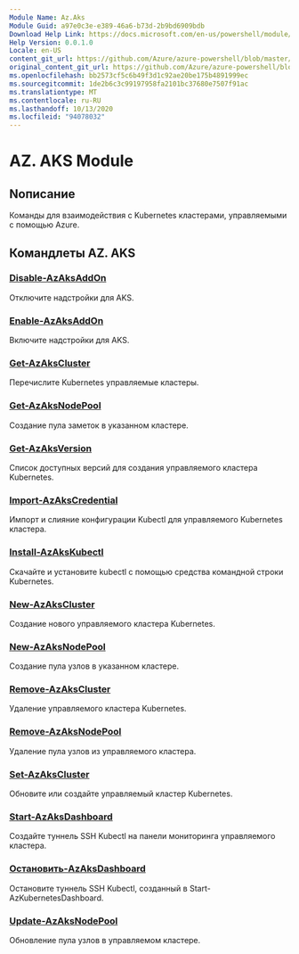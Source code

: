 ```yaml
---
Module Name: Az.Aks
Module Guid: a97e0c3e-e389-46a6-b73d-2b9bd6909bdb
Download Help Link: https://docs.microsoft.com/en-us/powershell/module/az.aks
Help Version: 0.0.1.0
Locale: en-US
content_git_url: https://github.com/Azure/azure-powershell/blob/master/src/Aks/Aks/help/Az.Aks.md
original_content_git_url: https://github.com/Azure/azure-powershell/blob/master/src/Aks/Aks/help/Az.Aks.md
ms.openlocfilehash: bb2573cf5c6b49f3d1c92ae20be175b4891999ec
ms.sourcegitcommit: 1de2b6c3c99197958fa2101bc37680e7507f91ac
ms.translationtype: MT
ms.contentlocale: ru-RU
ms.lasthandoff: 10/13/2020
ms.locfileid: "94078032"
---
```

# AZ. AKS Module
## Nописание
Команды для взаимодействия с Kubernetes кластерами, управляемыми с помощью Azure.

## Командлеты AZ. AKS
### [Disable-AzAksAddOn](Disable-AzAksAddOn.md)
Отключите надстройки для AKS.

### [Enable-AzAksAddOn](Enable-AzAksAddOn.md)
Включите надстройки для AKS.

### [Get-AzAksCluster](Get-AzAksCluster.md)
Перечислите Kubernetes управляемые кластеры.

### [Get-AzAksNodePool](Get-AzAksNodePool.md)
Создание пула заметок в указанном кластере.

### [Get-AzAksVersion](Get-AzAksVersion.md)
Список доступных версий для создания управляемого кластера Kubernetes.

### [Import-AzAksCredential](Import-AzAksCredential.md)
Импорт и слияние конфигурации Kubectl для управляемого Kubernetes кластера.

### [Install-AzAksKubectl](Install-AzAksKubectl.md)
Скачайте и установите kubectl с помощью средства командной строки Kubernetes.

### [New-AzAksCluster](New-AzAksCluster.md)
Создание нового управляемого кластера Kubernetes.

### [New-AzAksNodePool](New-AzAksNodePool.md)
Создание пула узлов в указанном кластере.

### [Remove-AzAksCluster](Remove-AzAksCluster.md)
Удаление управляемого кластера Kubernetes.

### [Remove-AzAksNodePool](Remove-AzAksNodePool.md)
Удаление пула узлов из управляемого кластера.

### [Set-AzAksCluster](Set-AzAksCluster.md)
Обновите или создайте управляемый кластер Kubernetes.

### [Start-AzAksDashboard](Start-AzAksDashboard.md)
Создайте туннель SSH Kubectl на панели мониторинга управляемого кластера.

### [Остановить-AzAksDashboard](Stop-AzAksDashboard.md)
Остановите туннель SSH Kubectl, созданный в Start-AzKubernetesDashboard.

### [Update-AzAksNodePool](Update-AzAksNodePool.md)
Обновление пула узлов в управляемом кластере.

